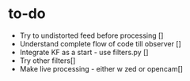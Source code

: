 # to-do

- Try to undistorted feed before processing []
- Understand complete flow of code till observer []
- Integrate KF as a start - use filters.py []
- Try other filters[]
- Make live processing - either w zed or opencam[]